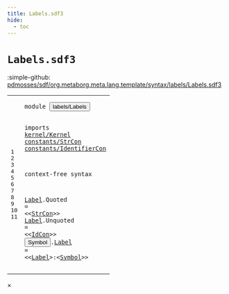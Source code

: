 ```yaml
---
title: Labels.sdf3
hide:
  - toc
---
```


# `Labels.sdf3`

:simple-github: [pdmosses/sdf/org.metaborg.meta.lang.template/syntax/labels/Labels.sdf3]

[pdmosses/sdf/org.metaborg.meta.lang.template/syntax/labels/Labels.sdf3]: https://github.com/pdmosses/sdf/blob/master/org.metaborg.meta.lang.template/syntax/labels/Labels.sdf3 "The source file on GitHub"

<div class="sdf3"><table class="highlighttable"><tbody><tr><td class="linenos"><div class="linenodiv"><pre><span></span>1
2
3
4
5
6
7
8
9
10
11
</pre></div></td>
<td class="code"><pre><code><span class="keyword">module</span> <button class="modal-open" id="labels/Labels_1_8" title="a definition with multiple references" data-urls="../../TemplateLang.sdf3/#labels/Labels line 7_3; ../../regular/Regular.sdf3/#labels/Labels line 3_73; ../../sdf2-core/Sdf2-Syntax.sdf3/#labels/Labels line 13_9">labels/Labels</button>

<span class="keyword">imports</span> <a href="../../kernel/Kernel.sdf3/#kernel/Kernel_1_8" id="kernel/Kernel_3_9" title="a reference to a single-file definition">kernel/Kernel</a> 
        <a href="../../constants/StrCon.sdf3/#constants/StrCon_1_8" id="constants/StrCon_4_9" title="a reference to a single-file definition">constants/StrCon</a>
        <a href="../../constants/IdentifierCon.sdf3/#constants/IdentifierCon_1_8" id="constants/IdentifierCon_5_9" title="a reference to a single-file definition">constants/IdentifierCon</a>
 
<span class="keyword">context-free syntax</span>

<a href="#Label_11_18" id="Label_9_1" title="a definition with a single reference">Label</a>.<span class="cons_Constructor"><span id="Quoted_9_7" title="a definition with no references">Quoted</span></span> = &lt;&lt;<a href="../../constants/StrCon.sdf3/#StrCon_12_5" id="StrCon_9_18" title="a reference to a single-file definition">StrCon</a>&gt;&gt;
<a href="#Label_11_18" id="Label_10_1" title="a definition with a single reference">Label</a>.<span class="cons_Constructor"><span id="Unquoted_10_7" title="a definition with no references">Unquoted</span></span> = &lt;&lt;<a href="../../constants/IdentifierCon.sdf3/#IdCon_6_1" id="IdCon_10_20" title="a reference to a single-file definition">IdCon</a>&gt;&gt;
<button class="modal-open" id="Symbol_11_1" title="a definition with multiple references" data-urls="#Symbol line 11_26; ../../TemplateLang.sdf3/#Symbol line 48_29, 106_29">Symbol</button>.<span class="cons_Constructor"><a href="../../regular/Regular.sdf3/#Label_47_9" id="Label_11_8" title="a definition with a single reference">Label</a></span> = &lt;&lt;<a href="#Label_9_1" id="Label_11_18" title="a reference to a single-file definition">Label</a>&gt;<span class="cons_String">:</span>&lt;<a href="#Symbol_11_1" id="Symbol_11_26" title="a reference to a single-file definition">Symbol</a>&gt;&gt;
</code></pre></td></tr></tbody></table></div>

<div id="modal">
  <div id="modal-content">
    <span id="modal-close">&times;</span>
    <h2 id="modal-h2"></h2>
    <p  id="modal-p"></p>
    <ul id="modal-ul"></ul>
  </div>
</div>

